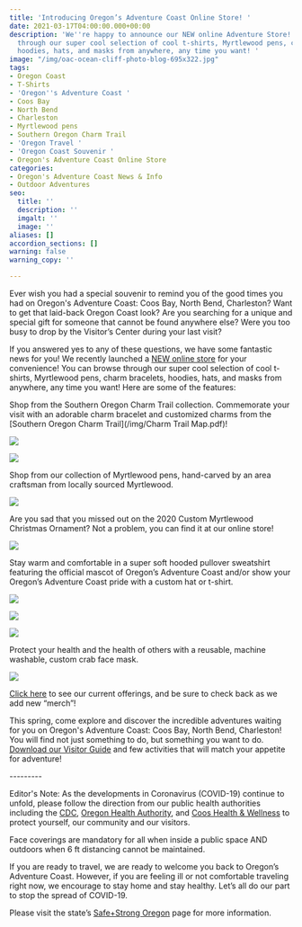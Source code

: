 ```yaml
---
title: 'Introducing Oregon’s Adventure Coast Online Store! '
date: 2021-03-17T04:00:00.000+00:00
description: 'We''re happy to announce our NEW online Adventure Store! You can browse
  through our super cool selection of cool t-shirts, Myrtlewood pens, charm bracelets,
  hoodies, hats, and masks from anywhere, any time you want! '
image: "/img/oac-ocean-cliff-photo-blog-695x322.jpg"
tags:
- Oregon Coast
- T-Shirts
- 'Oregon''s Adventure Coast '
- Coos Bay
- North Bend
- Charleston
- Myrtlewood pens
- Southern Oregon Charm Trail
- 'Oregon Travel '
- 'Oregon Coast Souvenir '
- Oregon's Adventure Coast Online Store
categories:
- Oregon's Adventure Coast News & Info
- Outdoor Adventures
seo:
  title: ''
  description: ''
  imgalt: ''
  image: ''
aliases: []
accordion_sections: []
warning: false
warning_copy: ''

---
```

Ever wish you had a special souvenir to remind you of the good times you had on Oregon's Adventure Coast: Coos Bay, North Bend, Charleston? Want to get that laid-back Oregon Coast look? Are you searching for a unique and special gift for someone that cannot be found anywhere else? Were you too busy to drop by the Visitor’s Center during your last visit?

If you answered yes to any of these questions, we have some fantastic news for you! We recently launched a [NEW online store](https://www.oregonsadventurecoast.com/shop/?utm_source=adventure-march-2021&utm_medium=mailchimp&utm_campaign=cbnb-newsletter) for your convenience! You can browse through our super cool selection of cool t-shirts, Myrtlewood pens, charm bracelets, hoodies, hats, and masks from anywhere, any time you want! Here are some of the features:

Shop from the Southern Oregon Charm Trail collection. Commemorate your visit with an adorable charm bracelet and customized charms from the [Southern Oregon Charm Trail](/img/Charm Trail Map.pdf)!

![](/img/bracelet-closeup.jpg)

![](/img/charm-crab.jpg)

Shop from our collection of Myrtlewood pens, hand-carved by an area craftsman from locally sourced Myrtlewood.

![](/img/pens-all-three.jpg)

Are you sad that you missed out on the 2020 Custom Myrtlewood Christmas Ornament? Not a problem, you can find it at our online store!

![](/img/2020-ornament-large.jpg)

Stay warm and comfortable in a super soft hooded pullover sweatshirt featuring the official mascot of Oregon’s Adventure Coast and/or show your Oregon’s Adventure Coast pride with a custom hat or t-shirt.

![](/img/grey-hoodie-main-02.jpg)

![](/img/red-t-shirt-main-02.jpg)

![](/img/black-hat-main.jpg)

Protect your health and the health of others with a reusable, machine washable, custom crab face mask.

![](/img/store-image-mobile.jpg)

[Click here](https://www.oregonsadventurecoast.com/shop/) to see our current offerings, and be sure to check back as we add new “merch”!

This spring, come explore and discover the incredible adventures waiting for you on Oregon's Adventure Coast: Coos Bay, North Bend, Charleston! You will find not just something to do, but something you want to do. [Download our Visitor Guide](https://www.oregonsadventurecoast.com/img/Oregon-Coast-Visitor-Guide.pdf) and few activities that will match your appetite for adventure!

\---------

Editor's Note: As the developments in Coronavirus (COVID-19) continue to unfold, please follow the direction from our public health authorities including the [CDC](https://www.cdc.gov/coronavirus/2019-ncov/index.html), [Oregon Health Authority](https://www.oregon.gov/oha/pages/index.aspx), and [Coos Health & Wellness](https://cooshealthandwellness.org/) to protect yourself, our community and our visitors.

Face coverings are mandatory for all when inside a public space AND outdoors when 6 ft distancing cannot be maintained.

If you are ready to travel, we are ready to welcome you back to Oregon’s Adventure Coast. However, if you are feeling ill or not comfortable traveling right now, we encourage to stay home and stay healthy. Let’s all do our part to stop the spread of COVID-19.

Please visit the state’s [Safe+Strong Oregon](https://www.safestrongoregon.org/) page for more information.